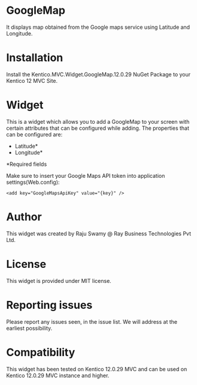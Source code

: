 # GoogleMap

It displays map obtained from the Google maps service using Latitude and Longitude.

# Installation

Install the Kentico.MVC.Widget.GoogleMap.12.0.29 NuGet Package to your Kentico 12 MVC Site. 
# Widget

This is a widget which allows you to add a GoogleMap to your screen with certain attributes that can be configured while adding. The properties that can be configured are:

- Latitude*
- Longitude*

*Required fields

Make sure to insert your Google Maps API token into application settings(Web.config):

<code>&lt;add key="GoogleMapsApiKey" value="{key}" /&gt;</code>

# Author

This widget was created by Raju Swamy @ Ray Business Technologies Pvt Ltd.

# License

This widget is provided under MIT license.

# Reporting issues

Please report any issues seen, in the issue list. We will address at the earliest possibility.

# Compatibility

This widget has been tested on Kentico 12.0.29 MVC and can be used on Kentico 12.0.29 MVC instance and higher.
